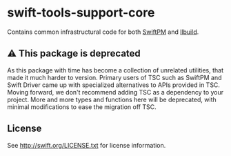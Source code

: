 swift-tools-support-core
=========================

Contains common infrastructural code for both [SwiftPM](https://github.com/swiftlang/swift-package-manager)
and [llbuild](https://github.com/apple/swift-llbuild).

## ⚠️ This package is deprecated

As this package with time has become a collection of unrelated utilities, that made it much harder to version.
Primary users of TSC such as SwiftPM and Swift Driver came up with specialized alternatives to APIs provided
in TSC. Moving forward, we don't recommend adding TSC as a dependency to your project. More and more types
and functions here will be deprecated, with minimal modifications to ease the migration off TSC.

License
-------

See http://swift.org/LICENSE.txt for license information.
